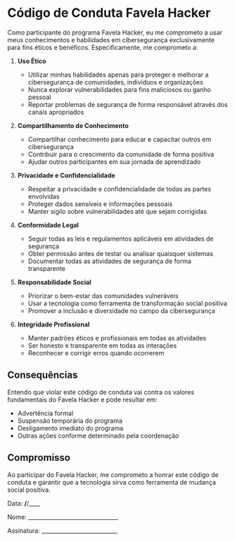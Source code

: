 # Código de Conduta Favela Hacker

Como participante do programa Favela Hacker, eu me comprometo a usar meus conhecimentos e habilidades em cibersegurança exclusivamente para fins éticos e benéficos. Especificamente, me comprometo a:

1. **Uso Ético**
   - Utilizar minhas habilidades apenas para proteger e melhorar a cibersegurança de comunidades, indivíduos e organizações
   - Nunca explorar vulnerabilidades para fins maliciosos ou ganho pessoal
   - Reportar problemas de segurança de forma responsável através dos canais apropriados

2. **Compartilhamento de Conhecimento**
   - Compartilhar conhecimento para educar e capacitar outros em cibersegurança
   - Contribuir para o crescimento da comunidade de forma positiva
   - Ajudar outros participantes em sua jornada de aprendizado

3. **Privacidade e Confidencialidade**
   - Respeitar a privacidade e confidencialidade de todas as partes envolvidas
   - Proteger dados sensíveis e informações pessoais
   - Manter sigilo sobre vulnerabilidades até que sejam corrigidas

4. **Conformidade Legal**
   - Seguir todas as leis e regulamentos aplicáveis em atividades de segurança
   - Obter permissão antes de testar ou analisar quaisquer sistemas
   - Documentar todas as atividades de segurança de forma transparente

5. **Responsabilidade Social**
   - Priorizar o bem-estar das comunidades vulneráveis
   - Usar a tecnologia como ferramenta de transformação social positiva
   - Promover a inclusão e diversidade no campo da cibersegurança

6. **Integridade Profissional**
   - Manter padrões éticos e profissionais em todas as atividades
   - Ser honesto e transparente em todas as interações
   - Reconhecer e corrigir erros quando ocorrerem

## Consequências

Entendo que violar este código de conduta vai contra os valores fundamentais do Favela Hacker e pode resultar em:

- Advertência formal
- Suspensão temporária do programa
- Desligamento imediato do programa
- Outras ações conforme determinado pela coordenação

## Compromisso

Ao participar do Favela Hacker, me comprometo a honrar este código de conduta e garantir que a tecnologia sirva como ferramenta de mudança social positiva.

Data: ____/____/____

Nome: ________________________________

Assinatura: ___________________________